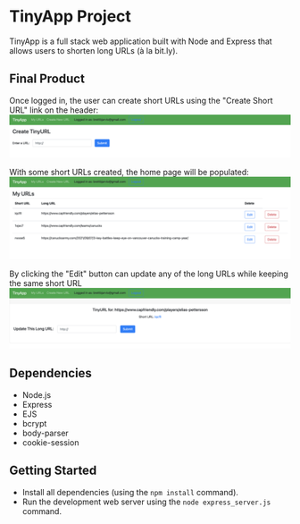 # TinyApp Project

TinyApp is a full stack web application built with Node and Express that allows users to shorten long URLs (à la bit.ly).

## Final Product
Once logged in, the user can create short URLs using the "Create Short URL" link on the header:
!["TinyApp Creat TinyURL"](/docs/TinyAppCreateTInyURL.png)

With some short URLs created, the home page will be populated:
!["TinyApp URLs Home Page"](/docs/TinyAppURLsHomePage.png)

By clicking the "Edit" button can update any of the long URLs while keeping the same short URL
!["TinayApp Edit Long URL"](/docs/TinyAppEditLongURL.png)

## Dependencies

- Node.js
- Express
- EJS
- bcrypt
- body-parser
- cookie-session

## Getting Started

- Install all dependencies (using the `npm install` command).
- Run the development web server using the `node express_server.js` command.
